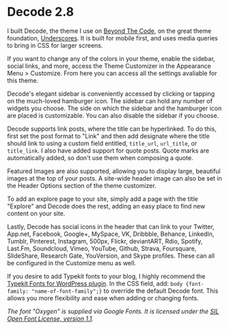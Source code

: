 # Decode 2.8
I built Decode, the theme I use on [Beyond The Code](http://beyondtheco.de), on the great theme foundation, [Underscores](http://underscores.me). It is built for mobile first, and uses media queries to bring in CSS for larger screens. 

If you want to change any of the colors in your theme, enable the sidebar, social links, and more, access the Theme Customizer in the Appearance Menu > Customize. From here you can access all the settings avaliable for this theme. 

Decode's elegant sidebar is conveniently accessed by clicking or tapping on the much-loved hamburger icon. The sidebar can hold any number of widgets you choose. The side on which the sidebar and the hamburger icon are placed is customizable. You can also disable the sidebar if you choose.

Decode supports link posts, where the title can be hyperlinked. To do this, first set the post format to "Link" and then add designate where the title should link to using a custom field entitled, `title_url`, `url_title`, or `title_link`. I also have added support for quote posts. Quote marks are automatically added, so don't use them when composing a quote.

Featured Images are also supported, allowing you to display large, beautiful images at the top of your posts. A site-wide header image can also be set in the Header Options section of the theme customizer.

To add an explore page to your site, simply add a page with the title "Explore" and Decode does the rest, adding an easy place to find new content on your site. 

Lastly, Decode has social icons in the header that can link to your Twitter, App.net, Facebook, Google+, MySpace, VK, Dribbble, Behance, LinkedIn, Tumblr, Pinterest, Instagram, 500px, Flickr, deviantART, Rdio, Spotify, Last.Fm, Soundcloud, Vimeo, YouTube, Github, Strava, Foursquare, SlideShare, Research Gate, YouVersion, and Skype profiles. These can all be configured in the Customize menu as well. 


If you desire to add Typekit fonts to your blog, I highly recommend the [Typekit Fonts for WordPress plugin](http://wordpress.org/plugins/typekit-fonts-for-wordpress/). In the CSS field, add: `body {font-family: "name-of-font-family";}` to override the default Decode font. This allows you more flexibility and ease when adding or changing fonts. 

*The font "Oxygen" is supplied via Google Fonts. It is licensed under the [SIL Open Font License, version 1.1](http://scripts.sil.org/cms/scripts/page.php?site_id=nrsi&id=OFL).*